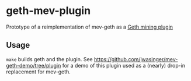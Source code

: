 # geth-mev-plugin

Prototype of a reimplementation of mev-geth as a [Geth mining plugin](https://github.com/ethereum/go-ethereum/pull/23421)

## Usage

`make` builds geth and the plugin.  See https://github.com/jwasinger/mev-geth-demo/tree/plugin for a demo of this plugin used as a (nearly) drop-in replacement for mev-geth.
